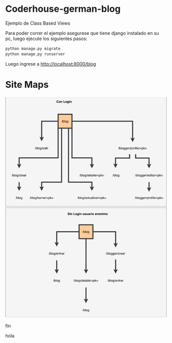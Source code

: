 # Coderhouse-german-blog
Ejemplo de Class Based Views

Para poder correr el ejemplo asegurese que tiene django instalado en su pc, luego ejecute los siguientes pasos:

```bash
python manage.py migrate
python manage.py runserver
```

Luego ingrese a [http://localhost:8000/blog](http://localhost:8000/blog)

# Site Maps

![Con Login](./site_map.drawio.png)
![Sin Login](./site_map2.drawio.png)

fin

hola
